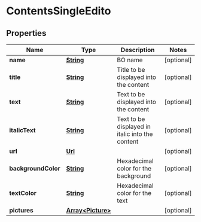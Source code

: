 
# ContentsSingleEdito

## Properties
Name | Type | Description | Notes
------------ | ------------- | ------------- | -------------
**name** | [**String**](String.md) | BO name |  [optional]
**title** | [**String**](String.md) | Title to be displayed into the content |  [optional]
**text** | [**String**](String.md) | Text to be displayed into the content |  [optional]
**italicText** | [**String**](String.md) | Text to be displayed in italic into the content |  [optional]
**url** | [**Url**](Url.md) |  |  [optional]
**backgroundColor** | [**String**](String.md) | Hexadecimal color for the background |  [optional]
**textColor** | [**String**](String.md) | Hexadecimal color for the text |  [optional]
**pictures** | [**Array&lt;Picture&gt;**](Picture.md) |  |  [optional]




